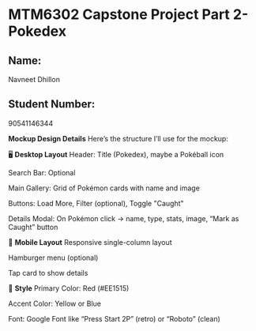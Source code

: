 # MTM6302 Capstone Project Part 2- Pokedex

## Name:
Navneet Dhillon

## Student Number:
90541146344

**Mockup Design Details**
Here’s the structure I’ll use for the mockup:

🖥️ **Desktop Layout**
Header: Title (Pokedex), maybe a Pokéball icon

Search Bar: Optional

Main Gallery: Grid of Pokémon cards with name and image

Buttons: Load More, Filter (optional), Toggle "Caught"

Details Modal: On Pokémon click → name, type, stats, image, “Mark as Caught” button

📱 **Mobile Layout**
Responsive single-column layout

Hamburger menu (optional)

Tap card to show details

🎨 **Style**
Primary Color: Red (#EE1515)

Accent Color: Yellow or Blue

Font: Google Font like “Press Start 2P” (retro) or “Roboto” (clean)







